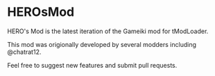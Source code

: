 # HEROsMod
HERO's Mod is the latest iteration of the Gameiki mod for tModLoader.

This mod was origionally developed by several modders including @chatrat12.

Feel free to suggest new features and submit pull requests.
